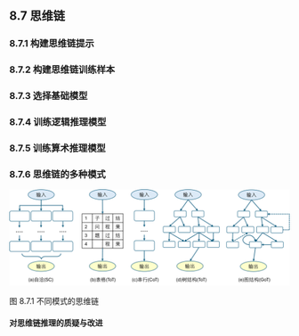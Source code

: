 
## 8.7 思维链

### 8.7.1 构建思维链提示

### 8.7.2 构建思维链训练样本


### 8.7.3 选择基础模型



### 8.7.4 训练逻辑推理模型


### 8.7.5 训练算术推理模型


### 8.7.6 思维链的多种模式

<img src="./img/CoT.png">

图 8.7.1 不同模式的思维链


#### 对思维链推理的质疑与改进

